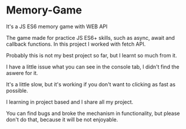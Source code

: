 # Memory-Game
It's a JS ES6 memory game with WEB API

The game made for practice JS ES6+ skills, such as async, await and callback functions.
In this project I worked with fetch API.

Probably this is not my best project so far, but I learnt so much from it.

I have a little issue what you can see in the console tab, I didn't find the aswere for it.

It's a little slow, but it's working if you don't want to clicking as fast as possible.

I learning in project based and I share all my project.

You can find bugs and broke the mechanism in functionality, but please don't do that, because it will be not enjoyable.
